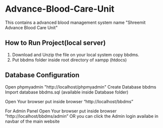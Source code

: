# Advance-Blood-Care-Unit
This contains a advanced blood management system name "Shreemit Advance Blood Care Unit" 


## How to Run Project(local server)

1. Download and Unzip the file on your local system copy bbdms.
2. Put bbdms folder inside root directory of xampp (htdocs)

## Database Configuration
Open phpmyadmin "http://localhost/phpmyadmin"
Create Database bbdms
Import database bbdms.sql (available inside Database folder)

Open Your browser put inside browser “http://localhost/bbdms”

For Admin Panel
Open Your browser put inside browser “http://localhost/bbdms/admin” OR you can click the Admin login availabe in navbar of the main website
